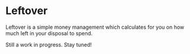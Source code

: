 # Leftover

Leftover is a simple money management which calculates for you on how much left in your disposal to spend.

Still a work in progress. Stay tuned!
